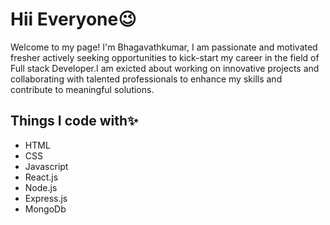 # Hii Everyone😉
Welcome to my page!
I'm Bhagavathkumar, I am passionate and motivated fresher actively seeking opportunities to kick-start my career in the field of Full stack Developer.I am exicted about working on innovative projects and collaborating with talented professionals to enhance my skills and contribute to meaningful solutions. 


## Things I code with✨

<ul>
  <li>HTML</li>
  <li>CSS</li>
  <li>Javascript</li>
  <li>React.js</li>
  <li>Node.js</li>
  <li>Express.js</li>
  <li>MongoDb</li>
</ul>

